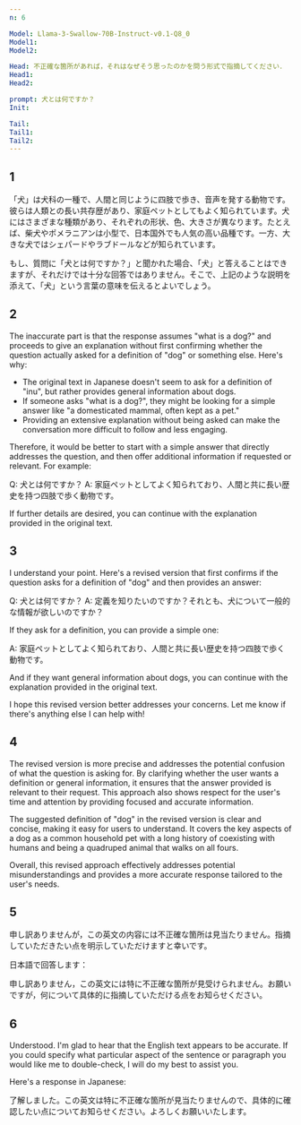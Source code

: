```yaml
---
n: 6

Model: Llama-3-Swallow-70B-Instruct-v0.1-Q8_0
Model1: 
Model2: 

Head: 不正確な箇所があれば，それはなぜそう思ったのかを問う形式で指摘してください．
Head1: 
Head2: 

prompt: 犬とは何ですか？
Init: 

Tail: 
Tail1: 
Tail2: 
---
```


## 1
「犬」は犬科の一種で、人間と同じように四肢で歩き、音声を発する動物です。彼らは人類との長い共存歴があり、家庭ペットとしてもよく知られています。犬にはさまざまな種類があり、それぞれの形状、色、大きさが異なります。たとえば、柴犬やポメラニアンは小型で、日本国外でも人気の高い品種です。一方、大きな犬ではシェパードやラブドールなどが知られています。

もし、質問に「犬とは何ですか？」と聞かれた場合、「犬」と答えることはできますが、それだけでは十分な回答ではありません。そこで、上記のような説明を添えて、「犬」という言葉の意味を伝えるとよいでしょう。
## 2
The inaccurate part is that the response assumes "what is a dog?" and proceeds to give an explanation without first confirming whether the question actually asked for a definition of "dog" or something else. Here's why:

* The original text in Japanese doesn't seem to ask for a definition of "inu", but rather provides general information about dogs.
* If someone asks "what is a dog?", they might be looking for a simple answer like "a domesticated mammal, often kept as a pet."
* Providing an extensive explanation without being asked can make the conversation more difficult to follow and less engaging.

Therefore, it would be better to start with a simple answer that directly addresses the question, and then offer additional information if requested or relevant. For example:

Q: 犬とは何ですか？
A: 家庭ペットとしてよく知られており、人間と共に長い歴史を持つ四肢で歩く動物です。

If further details are desired, you can continue with the explanation provided in the original text.
## 3
I understand your point. Here's a revised version that first confirms if the question asks for a definition of "dog" and then provides an answer:

Q: 犬とは何ですか？
A: 定義を知りたいのですか？それとも、犬について一般的な情報が欲しいのですか？

If they ask for a definition, you can provide a simple one:

A: 家庭ペットとしてよく知られており、人間と共に長い歴史を持つ四肢で歩く動物です。

And if they want general information about dogs, you can continue with the explanation provided in the original text.

I hope this revised version better addresses your concerns. Let me know if there's anything else I can help with!
## 4
The revised version is more precise and addresses the potential confusion of what the question is asking for. By clarifying whether the user wants a definition or general information, it ensures that the answer provided is relevant to their request. This approach also shows respect for the user's time and attention by providing focused and accurate information.

The suggested definition of "dog" in the revised version is clear and concise, making it easy for users to understand. It covers the key aspects of a dog as a common household pet with a long history of coexisting with humans and being a quadruped animal that walks on all fours.

Overall, this revised approach effectively addresses potential misunderstandings and provides a more accurate response tailored to the user's needs.
## 5
申し訳ありませんが，この英文の内容には不正確な箇所は見当たりません。指摘していただきたい点を明示していただけますと幸いです。

日本語で回答します：

申し訳ありません，この英文には特に不正確な箇所が見受けられません。お願いですが，何について具体的に指摘していただける点をお知らせください。
## 6
Understood. I'm glad to hear that the English text appears to be accurate. If you could specify what particular aspect of the sentence or paragraph you would like me to double-check, I will do my best to assist you.

Here's a response in Japanese:

了解しました。この英文は特に不正確な箇所が見当たりませんので、具体的に確認したい点についてお知らせください。よろしくお願いいたします。
